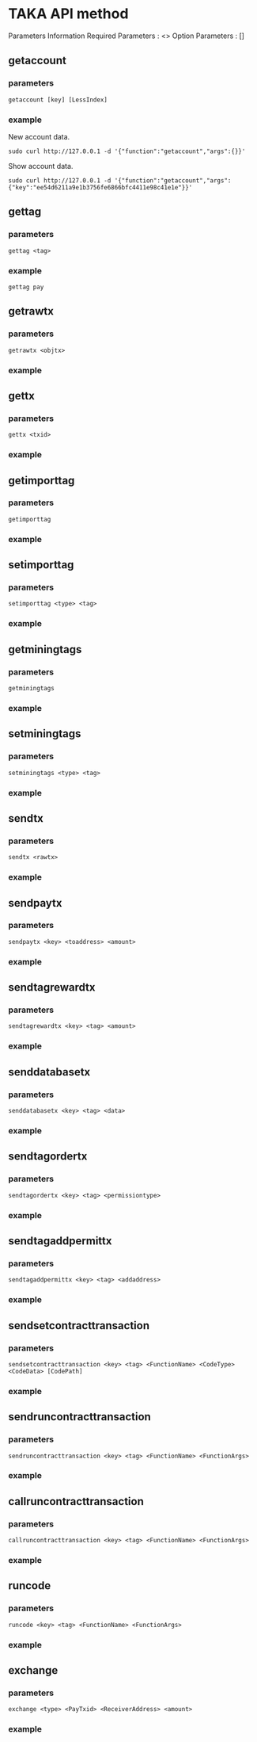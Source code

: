 TAKA API method
====

Parameters Information
	Required Parameters : <>
	Option Parameters : []


## getaccount

### parameters
	getaccount [key] [LessIndex]

### example
New account data.

	sudo curl http://127.0.0.1 -d '{"function":"getaccount","args":{}}'

Show account data.

	sudo curl http://127.0.0.1 -d '{"function":"getaccount","args":{"key":"ee54d6211a9e1b3756fe6866bfc4411e98c41e1e"}}'



## gettag

### parameters
	gettag <tag>

### example
	gettag pay



## getrawtx

### parameters
	getrawtx <objtx>

### example



## gettx

### parameters
	gettx <txid>

### example



## getimporttag

### parameters
	getimporttag

### example



## setimporttag

### parameters
	setimporttag <type> <tag>

### example



## getminingtags

### parameters
	getminingtags

### example



## setminingtags

### parameters
	setminingtags <type> <tag>

### example



## sendtx

### parameters
	sendtx <rawtx>

### example



## sendpaytx

### parameters
	sendpaytx <key> <toaddress> <amount>

### example



## sendtagrewardtx

### parameters
	sendtagrewardtx <key> <tag> <amount>

### example



## senddatabasetx

### parameters
	senddatabasetx <key> <tag> <data>

### example



## sendtagordertx

### parameters
	sendtagordertx <key> <tag> <permissiontype>

### example



## sendtagaddpermittx

### parameters
	sendtagaddpermittx <key> <tag> <addaddress>

### example



## sendsetcontracttransaction

### parameters
	sendsetcontracttransaction <key> <tag> <FunctionName> <CodeType> <CodeData> [CodePath]

### example



## sendruncontracttransaction

### parameters
	sendruncontracttransaction <key> <tag> <FunctionName> <FunctionArgs>

### example



## callruncontracttransaction

### parameters
	callruncontracttransaction <key> <tag> <FunctionName> <FunctionArgs>

### example



## runcode

### parameters
	runcode <key> <tag> <FunctionName> <FunctionArgs>

### example



## exchange

### parameters
	exchange <type> <PayTxid> <ReceiverAddress> <amount>

### example
